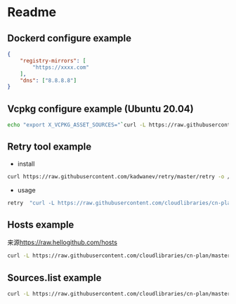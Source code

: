 # Readme

## Dockerd configure example

```json
{
    "registry-mirrors": [
        "https://xxxx.com"
    ],
    "dns": ["8.8.8.8"]
}
```

## Vcpkg configure example (Ubuntu 20.04)

```bash
echo "export X_VCPKG_ASSET_SOURCES="`curl -L https://raw.githubusercontent.com/cloudlibraries/cn-plan/master/vcpkg` >> ~/.bashrc && source ~/.bashrc
```

## Retry tool example

- install

```bash
curl https://raw.githubusercontent.com/kadwanev/retry/master/retry -o /usr/local/bin/retry && chmod +x /usr/local/bin/retry
```

- usage

```bash
retry  "curl -L https://raw.githubusercontent.com/cloudlibraries/cn-plan/master/vcpkg"
```

## Hosts example
来源<https://raw.hellogithub.com/hosts>
```bash
curl -L https://raw.githubusercontent.com/cloudlibraries/cn-plan/master/hosts >> /etc/hosts
```

## Sources.list example

```bash
curl -L https://raw.githubusercontent.com/cloudlibraries/cn-plan/master/ubuntu-20.04-sources.list >> /etc/apt/sources.list
```